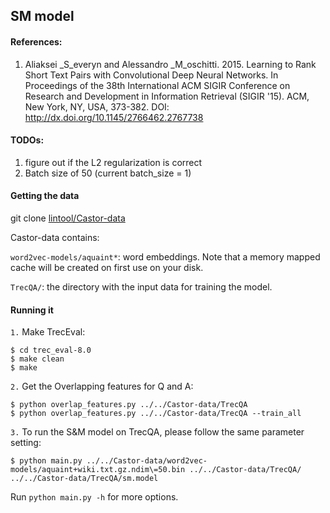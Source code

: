 ## SM model 

#### References:
1. Aliaksei _S_everyn and Alessandro _M_oschitti. 2015. Learning to Rank Short Text Pairs with Convolutional Deep Neural Networks. In Proceedings of the 38th International ACM SIGIR Conference on Research and Development in Information Retrieval (SIGIR '15). ACM, New York, NY, USA, 373-382. DOI: http://dx.doi.org/10.1145/2766462.2767738


#### TODOs:
1. figure out if the L2 regularization is correct
2. Batch size of 50 (current batch_size = 1)


#### Getting the data

git clone [lintool/Castor-data](https://github.com/lintool/Castor-data)

Castor-data contains:

```word2vec-models/aquaint*```: word embeddings.
Note that a memory mapped cache will be created on first use on your disk.

```TrecQA/```: the directory with the input data for training the model.


#### Running it

``1.`` Make TrecEval:
```
$ cd trec_eval-8.0
$ make clean
$ make
```

``2.`` Get the Overlapping features for Q and A:
```
$ python overlap_features.py ../../Castor-data/TrecQA
$ python overlap_features.py ../../Castor-data/TrecQA --train_all
```

``3.`` To run the S&M model on TrecQA, please follow the same parameter setting:
```
$ python main.py ../../Castor-data/word2vec-models/aquaint+wiki.txt.gz.ndim\=50.bin ../../Castor-data/TrecQA/ ../../Castor-data/TrecQA/sm.model
```

Run ```python main.py -h``` for more options.

